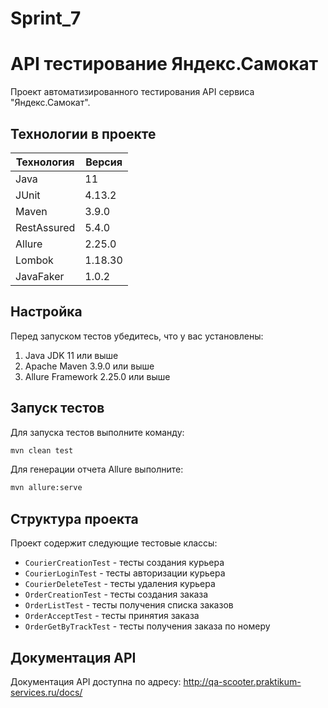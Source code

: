 # Sprint_7

# API тестирование Яндекс.Самокат

Проект автоматизированного тестирования API сервиса "Яндекс.Самокат".

## Технологии в проекте

| Технология | Версия |
|------------|--------|
| Java | 11 |
| JUnit | 4.13.2 |
| Maven | 3.9.0 |
| RestAssured | 5.4.0 |
| Allure | 2.25.0 |
| Lombok | 1.18.30 |
| JavaFaker | 1.0.2 |

## Настройка

Перед запуском тестов убедитесь, что у вас установлены:

1. Java JDK 11 или выше
2. Apache Maven 3.9.0 или выше
3. Allure Framework 2.25.0 или выше

## Запуск тестов

Для запуска тестов выполните команду:

```bash
mvn clean test
```

Для генерации отчета Allure выполните:

```bash
mvn allure:serve
```

## Структура проекта

Проект содержит следующие тестовые классы:

- `CourierCreationTest` - тесты создания курьера
- `CourierLoginTest` - тесты авторизации курьера
- `CourierDeleteTest` - тесты удаления курьера
- `OrderCreationTest` - тесты создания заказа
- `OrderListTest` - тесты получения списка заказов
- `OrderAcceptTest` - тесты принятия заказа
- `OrderGetByTrackTest` - тесты получения заказа по номеру

## Документация API

Документация API доступна по адресу: http://qa-scooter.praktikum-services.ru/docs/